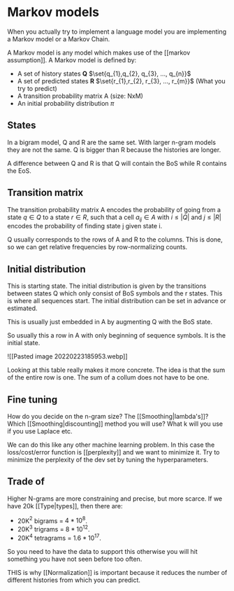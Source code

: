 # Markov models 
When you actually try to implement a language model you are implementing a Markov model or a Markov Chain.

A Markov model is any model which makes use of the [[markov assumption]]. A Markov model is defined by:

- A set of history states **Q** $\set{q_{1},q_{2}, q_{3}, ..., q_{n}}$ 
- A set of predicted states **R** $\set{r_{1},r_{2}, r_{3}, ..., r_{m}}$ (What you try to predict)
- A transition probability matrix A (size: NxM)
- An initial probability distribution $\pi$

## States
In a bigram model, Q and R are the same set. With larger n-gram models they are not the same. Q is bigger than R because the histories are longer. 

A difference between Q and R is that Q will contain the BoS while R contains the EoS.

## Transition matrix 
The transition probability matrix A encodes the probability of going from a state $q \in Q$ to a state $r \in R$, such that a cell $a_{ij} \in A$ with $i \leq |Q|$ and $j \leq |R|$ encodes the probability of finding state j given state i.

Q usually corresponds to the rows of A and R to the columns. This is done, so we can get relative frequencies by row-normalizing counts. 

## Initial distribution 
This is starting state. The initial distribution is given by the transitions between states Q which only consist of BoS symbols and the r states. This is where all sequences start. The initial distribution can be set in advance or estimated. 

This is usually just embedded in A by augmenting Q with the BoS state.

So usually this a row in A with only beginning of sequence symbols. It is the initial state.

![[Pasted image 20220223185953.webp]]

Looking at this table really makes it more concrete. The idea is that the sum of the entire row is one. The sum of a collum does not have to be one. 

## Fine tuning
How do you decide on the n-gram size? The [[Smoothing|lambda's]]? Which [[Smoothing|discounting]] method you will use? What k will you use if you use Laplace etc.

We can do this like any other machine learning problem. In this case the loss/cost/error function is [[perplexity]] and we want to minimize it. Try to minimize the perplexity of the dev set by tuning the hyperparameters.  


## Trade of
Higher N-grams are more constraining and precise, but more scarce. If we have 20k [[Type|types]], then there are:
- 20K$^2$ bigrams = $4*10^8$. 
- 20K$^{3}$ trigrams = $8 * 10^{12}$. 
- 20K$^{4}$ tetragrams = $1.6 * 10^{17}$. 

So you need to have the data to support this otherwise you will hit something you have not seen before too often. 

THIS is why [[Normalization]] is important because it reduces the number of different histories from which you can predict. 